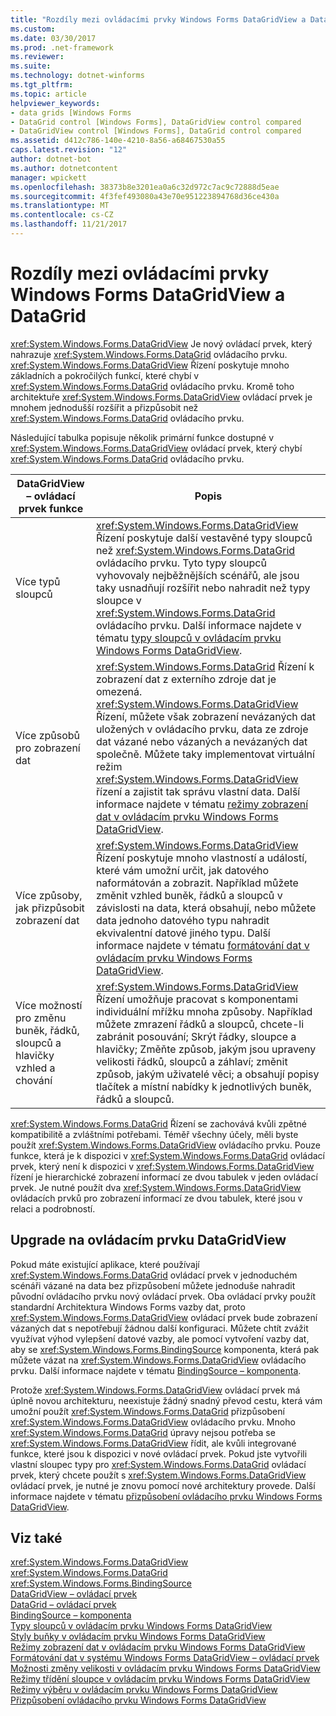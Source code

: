 ```yaml
---
title: "Rozdíly mezi ovládacími prvky Windows Forms DataGridView a DataGrid"
ms.custom: 
ms.date: 03/30/2017
ms.prod: .net-framework
ms.reviewer: 
ms.suite: 
ms.technology: dotnet-winforms
ms.tgt_pltfrm: 
ms.topic: article
helpviewer_keywords:
- data grids [Windows Forms
- DataGrid control [Windows Forms], DataGridView control compared
- DataGridView control [Windows Forms], DataGrid control compared
ms.assetid: d412c786-140e-4210-8a56-a68467530a55
caps.latest.revision: "12"
author: dotnet-bot
ms.author: dotnetcontent
manager: wpickett
ms.openlocfilehash: 38373b8e3201ea0a6c32d972c7ac9c72888d5eae
ms.sourcegitcommit: 4f3fef493080a43e70e951223894768d36ce430a
ms.translationtype: MT
ms.contentlocale: cs-CZ
ms.lasthandoff: 11/21/2017
---
```

# <a name="differences-between-the-windows-forms-datagridview-and-datagrid-controls"></a>Rozdíly mezi ovládacími prvky Windows Forms DataGridView a DataGrid
<xref:System.Windows.Forms.DataGridView> Je nový ovládací prvek, který nahrazuje <xref:System.Windows.Forms.DataGrid> ovládacího prvku. <xref:System.Windows.Forms.DataGridView> Řízení poskytuje mnoho základních a pokročilých funkcí, které chybí v <xref:System.Windows.Forms.DataGrid> ovládacího prvku. Kromě toho architektuře <xref:System.Windows.Forms.DataGridView> ovládací prvek je mnohem jednodušší rozšířit a přizpůsobit než <xref:System.Windows.Forms.DataGrid> ovládacího prvku.  
  
 Následující tabulka popisuje několik primární funkce dostupné v <xref:System.Windows.Forms.DataGridView> ovládací prvek, který chybí <xref:System.Windows.Forms.DataGrid> ovládacího prvku.  
  
|DataGridView – ovládací prvek funkce|Popis|  
|----------------------------------|-----------------|  
|Více typů sloupců|<xref:System.Windows.Forms.DataGridView> Řízení poskytuje další vestavěné typy sloupců než <xref:System.Windows.Forms.DataGrid> ovládacího prvku. Tyto typy sloupců vyhovovaly nejběžnějších scénářů, ale jsou taky usnadňují rozšířit nebo nahradit než typy sloupce v <xref:System.Windows.Forms.DataGrid> ovládacího prvku. Další informace najdete v tématu [typy sloupců v ovládacím prvku Windows Forms DataGridView](../../../../docs/framework/winforms/controls/column-types-in-the-windows-forms-datagridview-control.md).|  
|Více způsobů pro zobrazení dat|<xref:System.Windows.Forms.DataGrid> Řízení k zobrazení dat z externího zdroje dat je omezená. <xref:System.Windows.Forms.DataGridView> Řízení, můžete však zobrazení nevázaných dat uložených v ovládacího prvku, data ze zdroje dat vázané nebo vázaných a nevázaných dat společně. Můžete taky implementovat virtuální režim <xref:System.Windows.Forms.DataGridView> řízení a zajistit tak správu vlastní data. Další informace najdete v tématu [režimy zobrazení dat v ovládacím prvku Windows Forms DataGridView](../../../../docs/framework/winforms/controls/data-display-modes-in-the-windows-forms-datagridview-control.md).|  
|Více způsoby, jak přizpůsobit zobrazení dat|<xref:System.Windows.Forms.DataGridView> Řízení poskytuje mnoho vlastností a událostí, které vám umožní určit, jak datového naformátován a zobrazit. Například můžete změnit vzhled buněk, řádků a sloupců v závislosti na data, která obsahují, nebo můžete data jednoho datového typu nahradit ekvivalentní datové jiného typu. Další informace najdete v tématu [formátování dat v ovládacím prvku Windows Forms DataGridView](../../../../docs/framework/winforms/controls/data-formatting-in-the-windows-forms-datagridview-control.md).|  
|Více možností pro změnu buněk, řádků, sloupců a hlavičky vzhled a chování|<xref:System.Windows.Forms.DataGridView> Řízení umožňuje pracovat s komponentami individuální mřížku mnoha způsoby. Například můžete zmrazení řádků a sloupců, chcete-li zabránit posouvání; Skrýt řádky, sloupce a hlavičky; Změňte způsob, jakým jsou upraveny velikosti řádků, sloupců a záhlaví; změnit způsob, jakým uživatelé věci; a obsahují popisy tlačítek a místní nabídky k jednotlivých buněk, řádků a sloupců.|  
  
 <xref:System.Windows.Forms.DataGrid> Řízení se zachovává kvůli zpětné kompatibilitě a zvláštními potřebami. Téměř všechny účely, měli byste použít <xref:System.Windows.Forms.DataGridView> ovládacího prvku. Pouze funkce, která je k dispozici v <xref:System.Windows.Forms.DataGrid> ovládací prvek, který není k dispozici v <xref:System.Windows.Forms.DataGridView> řízení je hierarchické zobrazení informací ze dvou tabulek v jeden ovládací prvek. Je nutné použít dva <xref:System.Windows.Forms.DataGridView> ovládacích prvků pro zobrazení informací ze dvou tabulek, které jsou v relaci a podrobností.  
  
## <a name="upgrading-to-the-datagridview-control"></a>Upgrade na ovládacím prvku DataGridView  
 Pokud máte existující aplikace, které používají <xref:System.Windows.Forms.DataGrid> ovládací prvek v jednoduchém scénáři vázané na data bez přizpůsobení můžete jednoduše nahradit původní ovládacího prvku nový ovládací prvek. Oba ovládací prvky použít standardní Architektura Windows Forms vazby dat, proto <xref:System.Windows.Forms.DataGridView> ovládací prvek bude zobrazení vázaných dat s nepotřebují žádnou další konfiguraci. Můžete chtít zvážit využívat výhod vylepšení datové vazby, ale pomocí vytvoření vazby dat, aby se <xref:System.Windows.Forms.BindingSource> komponenta, která pak můžete vázat na <xref:System.Windows.Forms.DataGridView> ovládacího prvku. Další informace najdete v tématu [BindingSource – komponenta](../../../../docs/framework/winforms/controls/bindingsource-component.md).  
  
 Protože <xref:System.Windows.Forms.DataGridView> ovládací prvek má úplně novou architekturu, neexistuje žádný snadný převod cestu, která vám umožní použít <xref:System.Windows.Forms.DataGrid> přizpůsobení <xref:System.Windows.Forms.DataGridView> ovládacího prvku. Mnoho <xref:System.Windows.Forms.DataGrid> úpravy nejsou potřeba se <xref:System.Windows.Forms.DataGridView> řídit, ale kvůli integrované funkce, které jsou k dispozici v nové ovládací prvek. Pokud jste vytvořili vlastní sloupec typy pro <xref:System.Windows.Forms.DataGrid> ovládací prvek, který chcete použít s <xref:System.Windows.Forms.DataGridView> ovládací prvek, je nutné je znovu pomocí nové architektury provede. Další informace najdete v tématu [přizpůsobení ovládacího prvku Windows Forms DataGridView](../../../../docs/framework/winforms/controls/customizing-the-windows-forms-datagridview-control.md).  
  
## <a name="see-also"></a>Viz také  
 <xref:System.Windows.Forms.DataGridView>  
 <xref:System.Windows.Forms.DataGrid>  
 <xref:System.Windows.Forms.BindingSource>  
 [DataGridView – ovládací prvek](../../../../docs/framework/winforms/controls/datagridview-control-windows-forms.md)  
 [DataGrid – ovládací prvek](../../../../docs/framework/winforms/controls/datagrid-control-windows-forms.md)  
 [BindingSource – komponenta](../../../../docs/framework/winforms/controls/bindingsource-component.md)  
 [Typy sloupců v ovládacím prvku Windows Forms DataGridView](../../../../docs/framework/winforms/controls/column-types-in-the-windows-forms-datagridview-control.md)  
 [Styly buňky v ovládacím prvku Windows Forms DataGridView](../../../../docs/framework/winforms/controls/cell-styles-in-the-windows-forms-datagridview-control.md)  
 [Režimy zobrazení dat v ovládacím prvku Windows Forms DataGridView](../../../../docs/framework/winforms/controls/data-display-modes-in-the-windows-forms-datagridview-control.md)  
 [Formátování dat v systému Windows Forms DataGridView – ovládací prvek](../../../../docs/framework/winforms/controls/data-formatting-in-the-windows-forms-datagridview-control.md)  
 [Možnosti změny velikosti v ovládacím prvku Windows Forms DataGridView](../../../../docs/framework/winforms/controls/sizing-options-in-the-windows-forms-datagridview-control.md)  
 [Režimy třídění sloupce v ovládacím prvku Windows Forms DataGridView](../../../../docs/framework/winforms/controls/column-sort-modes-in-the-windows-forms-datagridview-control.md)  
 [Režimy výběru v ovládacím prvku Windows Forms DataGridView](../../../../docs/framework/winforms/controls/selection-modes-in-the-windows-forms-datagridview-control.md)  
 [Přizpůsobení ovládacího prvku Windows Forms DataGridView](../../../../docs/framework/winforms/controls/customizing-the-windows-forms-datagridview-control.md)
